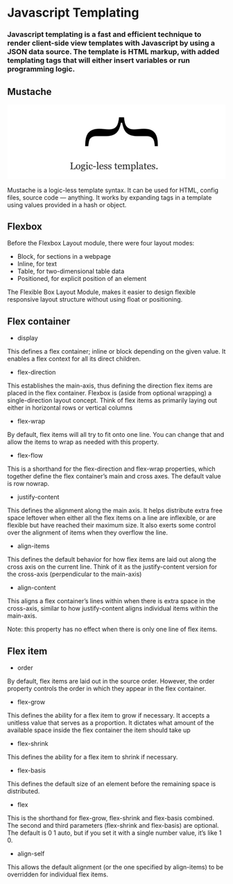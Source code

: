 # Javascript Templating

### Javascript templating is a fast and efficient technique to render client-side view templates with Javascript by using a JSON data source. The template is HTML markup, with added templating tags that will either insert variables or run programming logic.

## Mustache

![float](img/class-03/Mustache.png)

Mustache is a logic-less template syntax. It can be used for HTML, config files, source code — anything. It works by expanding tags in a template using values provided in a hash or object.


## Flexbox

Before the Flexbox Layout module, there were four layout modes:

* Block, for sections in a webpage
* Inline, for text
* Table, for two-dimensional table data
* Positioned, for explicit position of an element

The Flexible Box Layout Module, makes it easier to design flexible responsive layout structure without using float or positioning.

## Flex container

* display

This defines a flex container; inline or block depending on the given value. It enables a flex context for all its direct children.

* flex-direction

This establishes the main-axis, thus defining the direction flex items are placed in the flex container. Flexbox is (aside from optional wrapping) a single-direction layout concept. Think of flex items as primarily laying out either in horizontal rows or vertical columns

* flex-wrap

By default, flex items will all try to fit onto one line. You can change that and allow the items to wrap as needed with this property.

* flex-flow

This is a shorthand for the flex-direction and flex-wrap properties, which together define the flex container’s main and cross axes. The default value is row nowrap.

* justify-content

This defines the alignment along the main axis. It helps distribute extra free space leftover when either all the flex items on a line are inflexible, or are flexible but have reached their maximum size. It also exerts some control over the alignment of items when they overflow the line.

* align-items

This defines the default behavior for how flex items are laid out along the cross axis on the current line. Think of it as the justify-content version for the cross-axis (perpendicular to the main-axis)

* align-content

This aligns a flex container’s lines within when there is extra space in the cross-axis, similar to how justify-content aligns individual items within the main-axis.

Note: this property has no effect when there is only one line of flex items.

## Flex item

* order

By default, flex items are laid out in the source order. However, the order property controls the order in which they appear in the flex container.

* flex-grow


This defines the ability for a flex item to grow if necessary. It accepts a unitless value that serves as a proportion. It dictates what amount of the available space inside the flex container the item should take up

* flex-shrink

This defines the ability for a flex item to shrink if necessary.

* flex-basis

This defines the default size of an element before the remaining space is distributed.

* flex

This is the shorthand for flex-grow, flex-shrink and flex-basis combined. The second and third parameters (flex-shrink and flex-basis) are optional. The default is 0 1 auto, but if you set it with a single number value, it’s like 1 0.

* align-self

This allows the default alignment (or the one specified by align-items) to be overridden for individual flex items.